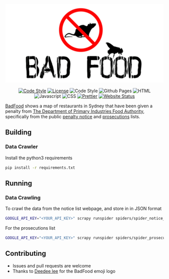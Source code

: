 <div align="center">

[![BadFood](images/badfood.png)](https://badfood.theden.sh)

[![Code Style](https://img.shields.io/badge/contributions-welcome-brightgreen.svg?style=flat-square)](https://github.com/TheDen/badfood/issues)
[![License](https://img.shields.io/github/license/theden/badfood?style=flat-square)](/LICENSE)
![Code Style](https://img.shields.io/badge/code%20style-black-000000.svg?style=flat-square)
![Github Pages](https://img.shields.io/badge/GitHub%20Pages-%23222222?style=flat-square&logo=github&logoColor=white)
![HTML](https://img.shields.io/badge/HTML-%23E34F26?style=flat-square&logo=html5&logoColor=white)
![Javascript](https://img.shields.io/badge/javascript-%23F7DF1E?style=flat-square&logo=javascript&logoColor=black)
![CSS](https://img.shields.io/badge/CSS-%231572B6?style=flat-square&logo=CSS3&logoColor=white)
[![Prettier](https://img.shields.io/badge/Prettier-%23F7B93E.svg?style=flat-square&logo=prettier&logoColor=black)](https://github.com/prettier/prettier)
[![Website Status](https://img.shields.io/website?label=badfood.theden.sh&style=flat-square&url=https%3A%2F%2Fbadfood.theden.sh%2F)](https://badfood.theden.sh/)


</div>

[BadFood](http://badfood.theden.sh) shows a map of restaurants in Sydney that have been given a penalty from [The Department of Primary Industries Food Authority](http://www.foodauthority.nsw.gov.au/), specifically from the public [penalty notice](http://www.foodauthority.nsw.gov.au/penalty-notices/default.aspx?template=results) and [prosecutions](http://www.foodauthority.nsw.gov.au/offences/prosecutions) lists.

## Building

### Data Crawler

Install the python3 requirements

```bash
pip install -r requirements.txt
```

## Running

### Data Crawling

To crawl the data from the notice list webpage, and store in in JSON format

```bash
GOOGLE_API_KEY="<YOUR_API_KEY>" scrapy runspider spiders/spider_notice_list.py -s USER_AGENT='Mozilla/5.0' -o notice_list.json
```

For the prosecutions list

```bash
GOOGLE_API_KEY="<YOUR_API_KEY>" scrapy runspider spiders/spider_prosecutions_list.py -s USER_AGENT='Mozilla/5.0' -o prosecutions_list.json
```

## Contributing

- Issues and pull requests are welcome
- Thanks to [Deedee lee](http://github.com/deedeedeeps) for the BadFood emoji logo
